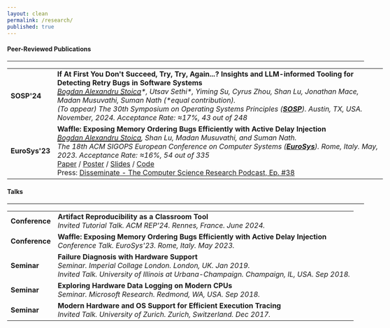 ```yaml
---
layout: clean
permalink: /research/
published: true
---
```


<!-- Papers -->

<style>
  body {
    max-width: 1200px; /* Change this value to your desired width */
  }
</style>

<h4 class="news-style" style="margin-top: 20px">Peer-Reviewed Publications</h4>
<hr class="news-style" style="width: 95%; ">

<table id="papersTable" style="border-collapse: collapse;">
  <tr>
    <td class="table-left-column-with-text-color"><b>SOSP'24</b></td>
    <td class="table-right-column">
	  <b>If At First You Don't Succeed, Try, Try, Again...? Insights and LLM-informed Tooling for Detecting Retry Bugs in Software Systems</b><br>
	  <i><u style="text-decoration-thickness: 2px;">Bogdan Alexandru Stoica</u>*, Utsav Sethi*, Yiming Su, Cyrus Zhou, Shan Lu, Jonathan Mace, Madan Musuvathi, Suman Nath (*equal contribution).</i><br>
	  <i>(To appear) The 30th Symposium on Operating Systems Principles (<a class="useful-links" href="https://sigops.org/s/conferences/sosp/2024/" target="_blank"><b>SOSP</b></a>). Austin, TX, USA. November, 2024. Acceptance Rate: ≈17%, 43 out of 248</i><br>
	  <!--a class="useful-links" href="" target="_blank">Paper</a> / <a class="useful-links" href="" target="_blank">Poster</a> / <a class="useful-links" href="" target="_blank">Slides</a> / <a class="useful-links" href="" target="_blank">Code</a><br-->
	</td>
  </tr>
  <tr>
    <td class="table-left-column-with-text-color"><b>EuroSys'23</b></td>
    <td class="table-right-column">
	  <b>Waffle: Exposing Memory Ordering Bugs Efficiently with Active Delay Injection</b><br>
	  <i><u style="text-decoration-thickness: 2px;">Bogdan Alexandru Stoica</u>, Shan Lu, Madan Musuvathi, and Suman Nath.</i><br>
	  <i>The 18th ACM SIGOPS European Conference on Computer Systems (<a class="useful-links" href="https://2023.eurosys.org/" target="_blank"><b>EuroSys</b></a>). Rome, Italy. May, 2023. Acceptance Rate: ≈16%, 54 out of 335</i><br>
	  <a class="useful-links" href="/files/papers/2023_eurosys_waffle.pdf" target="_blank">Paper</a> / <a class="useful-links" href="/files/posters/2023_eurosys_poster.pdf" target="_blank">Poster</a> / <a class="useful-links" href="/files/slides/2023_eurosys_slides.ppsx" target="_blank">Slides</a> / <a class="useful-links" href="https://github.com/bastoica/waffle" target="_blank">Code</a><br>
	   Press: <a class="useful-links" href="https://disseminatepodcast.podcastpage.io/episode/bogdan-stoica-waffle-exposing-memory-ordering-bugs-efficiently-with-active-delay-injection-38" target="_blank">Disseminate - The Computer Science Research Podcast, Ep. #38</a>
	</td>
  </tr>
</table>


<!-- Talks -->

<h4 class="news-style" style="margin-top: 20px">Talks</h4>
<hr class="news-style" style="width: 95%; ">

<table id="talksTable" style="border-collapse: collapse;">
  <tr>
    <td class="table-left-column-with-text-color"><b>Conference</b></td>
    <td class="table-right-column">
	  <b>Artifact Reproducibility as a Classroom Tool</b><br>
	  <i>Invited Tutorial Talk. ACM REP'24. Rennes, France. June 2024.</i><br>
	</td>
  </tr>
  <tr>
    <td class="table-left-column-with-text-color"><b>Conference</b></td>
    <td class="table-right-column">
	  <b>Waffle: Exposing Memory Ordering Bugs Efficiently with Active Delay Injection</b><br>
	  <i>Conference Talk. EuroSys'23. Rome, Italy. May 2023.</i><br>
	</td>
  </tr>
  <tr>
    <td class="table-left-column-with-text-color"><b>Seminar</b></td>
    <td class="table-right-column">
	  <b>Failure Diagnosis with Hardware Support</b><br>
	  <i>Seminar. Imperial Collage London. London, UK. Jan 2019.</i><br>
	  <i>Invited Talk. University of Illinois at Urbana-Champaign. Champaign, IL, USA. Sep 2018.</i><br>
	</td>
  </tr>
  <tr>
    <td class="table-left-column-with-text-color"><b>Seminar</b></td>
    <td class="table-right-column">
	  <b>Exploring Hardware Data Logging on Modern CPUs</b><br>
	  <i>Seminar. Microsoft Research. Redmond, WA, USA. Sep 2018.</i><br>
	</td>
  </tr>
  <tr>
    <td class="table-left-column-with-text-color"><b>Seminar</b></td>
    <td class="table-right-column">
	  <b>Modern Hardware and OS Support for Efficient Execution Tracing</b><br>
	  <i>Invited Talk. University of Zurich. Zurich, Switzerland. Dec 2017.</i><br>
	</td>
  </tr>
</table>
